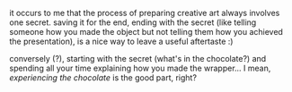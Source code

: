 it occurs to me that the process of preparing creative art always involves one secret. saving it for the end, ending with the secret (like telling someone how you made the object but not telling them how you achieved the presentation), is a nice way to leave a useful aftertaste :)

conversely (?), starting with the secret (what's in the chocolate?) and spending all your time explaining how you made the wrapper... I mean, *experiencing the chocolate* is the good part, right?